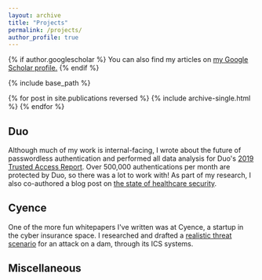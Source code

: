 ```yaml
---
layout: archive
title: "Projects"
permalink: /projects/
author_profile: true
---
```


{% if author.googlescholar %}
  You can also find my articles on <u><a href="{{author.googlescholar}}">my Google Scholar profile</a>.</u>
{% endif %}

{% include base_path %}

{% for post in site.publications reversed %}
  {% include archive-single.html %}
{% endfor %}

## Duo

Although much of my work is internal-facing, I wrote about the future of passwordless authentication and performed all data analysis for Duo's [2019 Trusted Access Report](https://duo.com/resources/ebooks/the-2019-duo-trusted-access-report). Over 500,000 authentications per month are protected by Duo, so there was a lot to work with!
As part of my research, I also co-authored a blog post on [the state of healthcare security](https://duo.com/blog/the-state-of-trusted-access-in-healthcare).

## Cyence

One of the more fun whitepapers I've written was at Cyence, a startup in the cyber insurance space. I researched and drafted a [realistic threat scenario](https://www.aon.com/reinsurance/gimo/20181025-gimo-cyber) for an attack on a dam, through its ICS systems.

## Miscellaneous
